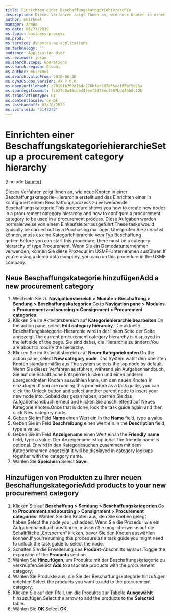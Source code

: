 ```yaml
---
title: Einrichten einer Beschaffungskategoriehierarchie
description: Dieses Verfahren zeigt Ihnen an, wie neue Knoten in einer Beschaffungskategorie-Hierarchie erstellt und das Einrichten einer in konfiguriert einem Beschaffungsprozess zu verwendende Beschaffungskategorie.
author: mkirknel
manager: AnnBe
ms.date: 06/21/2019
ms.topic: business-process
ms.prod: ''
ms.service: dynamics-ax-applications
ms.technology: ''
audience: Application User
ms.reviewer: josaw
ms.search.scope: Operations
ms.search.region: Global
ms.author: mkirknel
ms.search.validFrom: 2016-06-30
ms.dyn365.ops.version: AX 7.0.0
ms.openlocfilehash: c7010fb702d16dc276bfee397066ccf95bf5d25a
ms.sourcegitcommit: fcb27d6a46cd544feef34f6ec7607bdd46b0c12b
ms.translationtype: HT
ms.contentlocale: de-DE
ms.lasthandoff: 03/18/2020
ms.locfileid: "3147272"
---
```

# <a name="set-up-a-procurement-category-hierarchy"></a><span data-ttu-id="c984b-103">Einrichten einer Beschaffungskategoriehierarchie</span><span class="sxs-lookup"><span data-stu-id="c984b-103">Set up a procurement category hierarchy</span></span>

[!include [banner](../../includes/banner.md)]

<span data-ttu-id="c984b-104">Dieses Verfahren zeigt Ihnen an, wie neue Knoten in einer Beschaffungskategorie-Hierarchie erstellt und das Einrichten einer in konfiguriert einem Beschaffungsprozess zu verwendende Beschaffungskategorie.</span><span class="sxs-lookup"><span data-stu-id="c984b-104">This procedure shows you how to create new nodes in a procurement category hierarchy and how to configure a procurement category to be used in a procurement process.</span></span> <span data-ttu-id="c984b-105">Diese Aufgaben werden normalerweise von einem Einkaufsleiter ausgeführt.</span><span class="sxs-lookup"><span data-stu-id="c984b-105">These tasks would typically be carried out by a Purchasing manager.</span></span> <span data-ttu-id="c984b-106">Überprüfen Sie zunächst können, muss es eine Kategoriehierarchie vom Typ Beschaffung geben.</span><span class="sxs-lookup"><span data-stu-id="c984b-106">Before you can start this procedure, there must be a category hierarchy of type Procurement.</span></span> <span data-ttu-id="c984b-107">Wenn Sie ein Demodatunternehmen verwenden, können Sie diese Prozedur im USMF-Unternehmen ausführen.</span><span class="sxs-lookup"><span data-stu-id="c984b-107">If you're using a demo data company, you can run this procedure in the USMF company.</span></span>


## <a name="add-a-new-procurement-category"></a><span data-ttu-id="c984b-108">Neue Beschaffungskategorie hinzufügen</span><span class="sxs-lookup"><span data-stu-id="c984b-108">Add a new procurement category</span></span>
1. <span data-ttu-id="c984b-109">Wechseln Sie zu **Navigationsbereich > Module > Beschaffung > Sendung > Beschaffungskategorien**.</span><span class="sxs-lookup"><span data-stu-id="c984b-109">Go to **Navigation pane > Modules > Procurement and sourcing > Consignment > Procurement categories**.</span></span>
2. <span data-ttu-id="c984b-110">Klicken Sie im Aktivitätsbereich auf **Kategoriehierarchie bearbeiten**.</span><span class="sxs-lookup"><span data-stu-id="c984b-110">On the action pane, select **Edit category hierarchy**.</span></span> <span data-ttu-id="c984b-111">Die aktuelle Beschaffungskategorie-Hierarchie wird in der linken Seite der Seite angezeigt.</span><span class="sxs-lookup"><span data-stu-id="c984b-111">The current procurement category hierarchy is displayed in the left side of the page.</span></span> <span data-ttu-id="c984b-112">Sie sind dabei, die Hierarchie zu ändern.</span><span class="sxs-lookup"><span data-stu-id="c984b-112">You  are about to modify the hierarchy.</span></span>  
3. <span data-ttu-id="c984b-113">Klicken Sie im Aktivitätsbereich auf **Neuer Kategorieknoten**.</span><span class="sxs-lookup"><span data-stu-id="c984b-113">On the action pane, select **New category node**.</span></span> <span data-ttu-id="c984b-114">Das System wählt den obersten Knoten standardmäßig aus.</span><span class="sxs-lookup"><span data-stu-id="c984b-114">The system selects the top node by default.</span></span> <span data-ttu-id="c984b-115">Wenn Sie dieses Verfahren ausführen, während ein Aufgabenhandbuch, Sie auf die Schaltfläche Entsperren klicken und einen anderen übergeordneten Knoten auswählen kann, um den neuen Knoten in einzufügen.</span><span class="sxs-lookup"><span data-stu-id="c984b-115">If you are running this procedure as a task guide, you can click the Unlock button and select another parent node to insert your new node into.</span></span> <span data-ttu-id="c984b-116">Sobald das getan haben, sperren Sie das Aufgabenhandbuch erneut und klicken Sie anschließend auf Neues Kategorie Knoten.</span><span class="sxs-lookup"><span data-stu-id="c984b-116">Once that is done, lock the task guide again and then click New category node.</span></span>  
4. <span data-ttu-id="c984b-117">Geben Sie im Feld **Name** einen Wert ein.</span><span class="sxs-lookup"><span data-stu-id="c984b-117">In the **Name** field, type a value.</span></span>
5. <span data-ttu-id="c984b-118">Geben Sie im Feld **Beschreibung** einen Wert ein.</span><span class="sxs-lookup"><span data-stu-id="c984b-118">In the **Description** field, type a value.</span></span>
6. <span data-ttu-id="c984b-119">Geben Sie im Feld **Anzeigename** einen Wert ein.</span><span class="sxs-lookup"><span data-stu-id="c984b-119">In the **Friendly name** field, type a value.</span></span> <span data-ttu-id="c984b-120">Der Anzeigename ist optional.</span><span class="sxs-lookup"><span data-stu-id="c984b-120">The friendly name is optional.</span></span> <span data-ttu-id="c984b-121">Er wird in den Kategoriesuchen zusammen mit dem Kategorienamen angezeigt.</span><span class="sxs-lookup"><span data-stu-id="c984b-121">It will be displayed in category lookups together with the category name.</span></span>  
7. <span data-ttu-id="c984b-122">Wählen Sie **Speichern**.</span><span class="sxs-lookup"><span data-stu-id="c984b-122">Select **Save**.</span></span>

## <a name="add-products-to-your-new-procurement-category"></a><span data-ttu-id="c984b-123">Hinzufügen von Produkten zu Ihrer neuen Beschaffungskategorie</span><span class="sxs-lookup"><span data-stu-id="c984b-123">Add products to your new procurement category</span></span>
1. <span data-ttu-id="c984b-124">Klicken Sie auf **Beschaffung > Sendung > Beschaffungskategorien**.</span><span class="sxs-lookup"><span data-stu-id="c984b-124">Go to **Procurement and sourcing > Consignment > Procurement categories**.</span></span> <span data-ttu-id="c984b-125">Wählen Sie den Knoten aus, den Sie soeben gelegt haben.</span><span class="sxs-lookup"><span data-stu-id="c984b-125">Select the node you just added.</span></span> <span data-ttu-id="c984b-126">Wenn Sie die Prozedur wie ein Aufgabenhandbuch ausführen, müssen Sie möglicherweise auf die Schaltfläche „Entsperren“ klicken, bevor Sie den Knoten auswählen können.</span><span class="sxs-lookup"><span data-stu-id="c984b-126">If you're running this procedure as a task guide you might need to unlock the task guide to select the node.</span></span>  
2. <span data-ttu-id="c984b-127">Schalten Sie die Erweiterung des **Produkt**-Abschnitts ein/aus.</span><span class="sxs-lookup"><span data-stu-id="c984b-127">Toggle the expansion of the **Products** section.</span></span>
3. <span data-ttu-id="c984b-128">Wählen Sie **Hinzufügen**, um Produkte mit der Beschaffungskategorie zu verknüpfen.</span><span class="sxs-lookup"><span data-stu-id="c984b-128">Select **Add** to associate products with the procurement category.</span></span>
4. <span data-ttu-id="c984b-129">Wählen Sie Produkte aus, die Sie der Beschaffungskategorie hinzufügen möchten.</span><span class="sxs-lookup"><span data-stu-id="c984b-129">Select the products you want to add to the procurement category.</span></span>
5. <span data-ttu-id="c984b-130">Klicken Sie auf den Pfeil, um die Produkte zur Tabelle **Ausgewählt** hinzuzufügen.</span><span class="sxs-lookup"><span data-stu-id="c984b-130">Select the arrow to add the products to the **Selected** table.</span></span>
6. <span data-ttu-id="c984b-131">Wählen Sie **OK**.</span><span class="sxs-lookup"><span data-stu-id="c984b-131">Select **OK**.</span></span>
